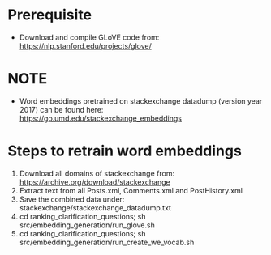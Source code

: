 # Prerequisite

* Download and compile GLoVE code from: https://nlp.stanford.edu/projects/glove/

# NOTE

* Word embeddings pretrained on stackexchange datadump (version year 2017) can be found here: https://go.umd.edu/stackexchange_embeddings 

# Steps to retrain word embeddings

1. Download all domains of stackexchange from: https://archive.org/download/stackexchange
2. Extract text from all Posts.xml, Comments.xml and PostHistory.xml
3. Save the combined data under: stackexchange/stackexchange_datadump.txt
4. cd ranking_clarification_questions; sh src/embedding_generation/run_glove.sh
5. cd ranking_clarification_questions; sh src/embedding_generation/run_create_we_vocab.sh

